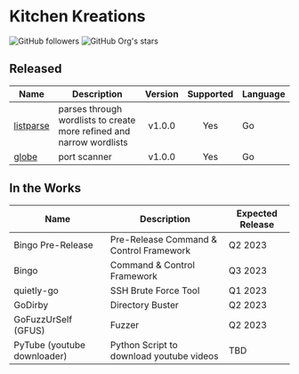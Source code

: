# Kitchen Kreations
<img alt="GitHub followers" src="https://img.shields.io/github/followers/Kitchen-Kreations"> <img alt="GitHub Org's stars" src="https://img.shields.io/github/stars/Kitchen-Kreations">

## Released
| Name | Description | Version | Supported | Language |
| --- | --- | :---: | :---: | --- |
| [listparse](https://github.com/Kitchen-Kreations/listparse) | parses through wordlists to create more refined and narrow wordlists | v1.0.0 | Yes | Go |
| [globe](https://github.com/Kitchen-Kreations/globe) | port scanner | v1.0.0 | Yes | Go |

## In the Works
| Name | Description | Expected Release |
| --- | --- | --- |
| Bingo Pre-Release | Pre-Release Command & Control Framework | Q2 2023 |
| Bingo | Command & Control Framework | Q3 2023 |
| quietly-go | SSH Brute Force Tool | Q1 2023 |
| GoDirby | Directory Buster | Q2 2023 |
| GoFuzzUrSelf (GFUS) | Fuzzer | Q2 2023 |
| PyTube (youtube downloader) | Python Script to download youtube videos | TBD |
